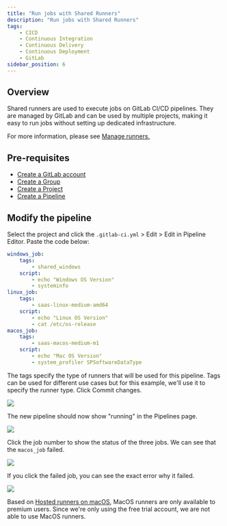 ```yaml
---
title: "Run jobs with Shared Runners"
description: "Run jobs with Shared Runners"
tags: 
    - CICD
    - Continuous Integration
    - Continuous Delivery
    - Continuous Deployment
    - GitLab
sidebar_position: 6
---
```


## Overview

Shared runners are used to execute jobs on GitLab CI/CD pipelines. They are managed by GitLab and can be used by multiple projects, making it easy to run jobs without setting up dedicated infrastructure. 

For more information, please see [Manage runners.](https://docs.gitlab.com/ee/ci/runners/runners_scope.html)

## Pre-requisites 

- [Create a GitLab account](/docs/017-Version-Control-and-CICD/010-GitLab-Notes/001-GitLab-CICD.md#create-a-gitlab-account)
- [Create a Group](/docs/017-Version-Control-and-CICD/010-GitLab-Notes/001-GitLab-CICD.md#groups)
- [Create a Project](/docs/017-Version-Control-and-CICD/010-GitLab-Notes/001-GitLab-CICD.md#projects)
- [Create a Pipeline](/docs/017-Version-Control-and-CICD/010-GitLab-Notes/004-Pipelines.md#creating-a-pipeline)

## Modify the pipeline

Select the project and click the `.gitlab-ci.yml` > Edit > Edit in Pipeline Editor. Paste the code below:

```yaml
windows_job:
    tags:
        - shared_windows
    script:
        - echo "Windows OS Version"
        - systeminfo
linux_job:
    tags:
        - saas-linux-medium-amd64
    script:
        - echo "Linux OS Version"
        - cat /etc/os-release
macos_job:
    tags:
        - saas-macos-medium-m1
    script:
        - echo "Mac OS Version"
        - system_profiler SPSoftwareDataType
```

The tags specify the type of runners that will be used for this pipeline. Tags can be used for different use cases but for this example, we'll use it to specify the runner type. Click Commit changes.

![](/img/docs/12082024-gitlab-pipeline-running-2.png)

The new pipeline should now show "running" in the Pipelines page.

![](/img/docs/12082024-gitlab-pipeline-running.png)

Click the job number to show the status of the three jobs. We can see that the `macos_job` failed.

![](/img/docs/12082024-gitlab-pipeline-failed-macos-job.png)

If you click the failed job, you can see the exact error why it failed.

![](/img/docs/12082024-gitlab-pipeline-failed-macos-job-2.png)

Based on [Hosted runners on macOS](https://docs.gitlab.com/ee/ci/runners/hosted_runners/macos.html), MacOS runners are only available to premium users. Since we're only using the free trial account, we are not able to use MacOS runners.

